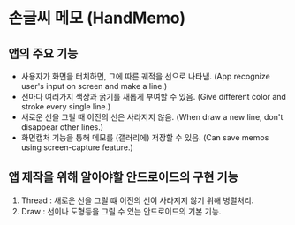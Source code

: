 # 손글씨 메모 (HandMemo)

## 앱의 주요 기능

 - 사용자가 화면을 터치하면, 그에 따른 궤적을 선으로 나타냄.
   (App recognize user's input on screen and make a line.)
 - 선마다 여러가지 색상과 굵기를 새롭게 부여할 수 있음.
   (Give different color and stroke every single line.)
 - 새로운 선을 그릴 때 이전의 선은 사라지지 않음.
   (When draw a new line, don't disappear other lines.)
 - 화면캡처 기능을 통해 메모를 (갤러리에) 저장할 수 있음.
   (Can save memos using screen-capture feature.)

## 앱 제작을 위해 알아야할 안드로이드의 구현 기능

 1. Thread : 새로운 선을 그릴 떄 이전의 선이 사라지지 않기 위해 병렬처리.
 2. Draw : 선이나 도형등을 그릴 수 있는 안드로이드의 기본 기능.
